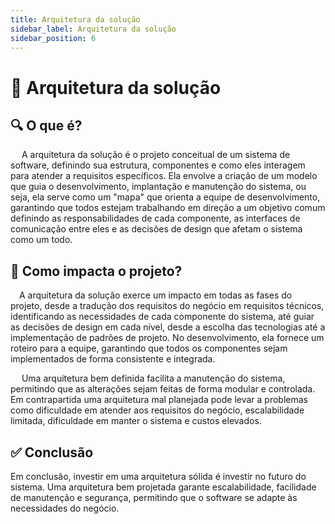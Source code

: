 ```yaml
---
title: Arquitetura da solução
sidebar_label: Arquitetura da solução
sidebar_position: 6
---
```


# 📐 Arquitetura da solução

## 🔍 O que é?

&emsp; A arquitetura da solução é o projeto conceitual de um sistema de software, definindo sua estrutura, componentes e como eles interagem para atender a requisitos específicos. Ela envolve a criação de um modelo que guia o desenvolvimento, implantação e manutenção do sistema, ou seja, ela serve como um "mapa" que orienta a equipe de desenvolvimento, garantindo que todos estejam trabalhando em direção a um objetivo comum definindo as responsabilidades de cada componente, as interfaces de comunicação entre eles e as decisões de design que afetam o sistema como um todo.

## 🎯 Como impacta o projeto?

&emsp;A arquitetura da solução exerce um impacto em todas as fases do projeto, desde a tradução dos requisitos do negócio em requisitos técnicos, identificando as necessidades de cada componente do sistema, até guiar as decisões de design em cada nível, desde a escolha das tecnologias até a implementação de padrões de projeto. No desenvolvimento, ela fornece um roteiro para a equipe, garantindo que todos os componentes sejam implementados de forma consistente e integrada.

&emsp; Uma arquitetura bem definida facilita a manutenção do sistema, permitindo que as alterações sejam feitas de forma modular e controlada. Em contrapartida uma arquitetura mal planejada pode levar a problemas como dificuldade em atender aos requisitos do negócio, escalabilidade limitada, dificuldade em manter o sistema e custos elevados.

## ✅ Conclusão

Em conclusão, investir em uma arquitetura sólida é investir no futuro do sistema. Uma arquitetura bem projetada garante escalabilidade, facilidade de manutenção e segurança, permitindo que o software se adapte às necessidades do negócio.